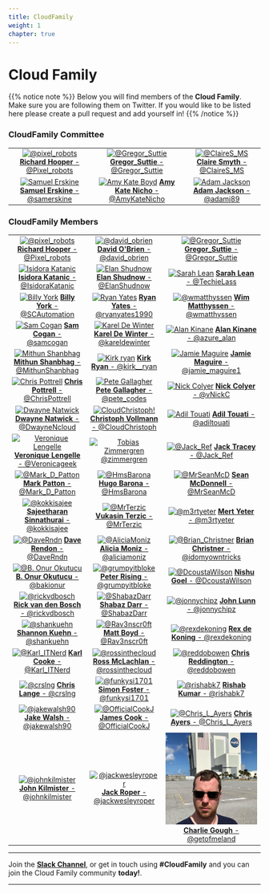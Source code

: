 ```yaml
---
title: CloudFamily
weight: 1
chapter: true
---
```


# **Cloud Family**

{{% notice note %}}
Below you will find members of the **Cloud Family**. Make sure you are following them on Twitter. If you would like to be listed here please create a pull request and add yourself in!
{{% /notice %}}


### CloudFamily Committee

| | | |
|:-------------------------:|:-------------------------:|:-------------------------:|
|[![@pixel_robots](/images/family/richard-hooper.png?width=10pc)](https://twitter.com/Pixel_Robots "@pixel_Robots") [**Richard Hooper** - @Pixel_robots](https://twitter.com/Pixel_Robots)| [![@Gregor_Suttie](/images/family/gregor.jpg?width=10pc)](https://twitter.com/gregor_suttie "@Gregor_Suttie") [**Gregor_Suttie** - @Gregor_Suttie](https://twitter.com/gregor_suttie) | [![@ClaireS_MS](/images/family/Claire_Smyth_Photo.PNG?width=10pc)](https://twitter.com/ClaireS_MS "@david_obrien") [**Claire Smyth** - @ClaireS_MS](https://twitter.com/ClaireS_MS)|
|[![Samuel Erskine](/images/family/samuelerskine.jpg?width=10pc)](https://twitter.com/samerskine "@samerskine") [**Samuel Erskine** - @samerskine](https://twitter.com/samerskine)|[![Amy Kate Boyd](/images/family/Amy-Boyd.png?width=10pc)](https://twitter.com/AmyKateNicho "@AmyKateNicho") [**Amy Kate Nicho** - @AmyKateNicho](https://twitter.com/AmyKateNicho)| [![Adam Jackson](/images/family/AJSquare2.jpg?width=10pc)](https://twitter.com/adamj89 "@adamj89") [**Adam Jackson** - @adamj89](https://twitter.com/adamj89)|


### CloudFamily Members

| | | |
|:-------------------------:|:-------------------------:|:-------------------------:|
|[![@pixel_robots](/images/family/pixelrobots.png?width=10pc)](https://twitter.com/Pixel_Robots "@pixel_Robots") [**Richard Hooper** - @Pixel_robots](https://twitter.com/Pixel_Robots)| [![@david_obrien](/images/family/davidobrien.jpg?width=10pc)](https://twitter.com/david_obrien "@david_obrien") [**David O'Brien** - @david_obrien](https://twitter.com/david_obrien)| [![@Gregor_Suttie](/images/family/gregor.jpg?width=10pc)](https://twitter.com/gregor_suttie "@Gregor_Suttie") [**Gregor_Suttie** - @Gregor_Suttie](https://twitter.com/gregor_suttie)
|[![Isidora Katanic](/images/family/IsidoraKatanic.jpg?width=10pc)](https://twitter.com/IsidoraKatanic "@IsidoraKatanic") [**Isidora Katanic** - @IsidoraKatanic](https://twitter.com/IsidoraKatanic)| [![Elan Shudnow](/images/family/ElanShudnow.jpg?width=10pc)](https://twitter.com/ElanShudnow "@ElanShudnow") [**Elan Shudnow** - @ElanShudnow](https://twitter.com/ElanShudnow)| [![Sarah Lean](/images/family/sarahlean.jpg?width=10pc)](https://twitter.com/TechieLass "This could be you!") [**Sarah Lean** - @TechieLass](https://twitter.com/TechieLass)
|[![Billy York](/images/family/BillyYork.PNG?width=10pc)](https://twitter.com/SCAutomation "@SCAutomation") [ **Billy York** - @SCAutomation](https://twitter.com/SCAutomation)| [![Ryan Yates](/images/family/RyanYates.jpg?width=10pc)](https://twitter.com/ryanyates1990 "**Ryan Yates** - @ryanya") [**Ryan Yates** - @ryanyates1990](https://twitter.com/ryanyates1990)| [![@wmatthyssen](/images/family/wmatthyssen.jpg?width=10pc)](https://twitter.com/wmatthyssen "@wmatthyssen") [**Wim Matthyssen** - @wmatthyssen](https://twitter.com/wmatthyssen)
|[![Sam Cogan](/images/family/samcogan.jpg?width=10pc)](https://twitter.com/samcogan "@samcogan") [**Sam Cogan** - @samcogan](https://twitter.com/samcogan)|[![Karel De Winter](/images/family/kareldewinter.jpg?width=10pc)](https://twitter.com/kareldewinter "@kareldewinter") [ **Karel De Winter** - @kareldewinter](https://twitter.com/kareldewinter)| [![Alan Kinane](/images/family/AlanK.jpg?width=10pc)](https://twitter.com/azure_alan "@azure_alan") [**Alan Kinane** - @azure_alan](https://twitter.com/azure_alan)
|[![Mithun Shanbhag](/images/family/MithunShanbhag.jpg?width=10pc)](https://twitter.com/MithunShanbhag "@MithunShanbhag") [**Mithun Shanbhag** - @MithunShanbhag](https://twitter.com/MithunShanbhag)| [![Kirk ryan](/images/family/kirk__ryan.jpg?width=10pc)](https://twitter.com/kirk__ryan "@kirk__ryan") [**Kirk Ryan** - @kirk__ryan](https://twitter.com/kirk__ryan)| [![Jamie Maguire](/images/family/JamieMaguire.jpg?width=10pc)](https://twitter.com/jamie_maguire1 "@jamie_maguire1") [ **Jamie Maguire** - @jamie_maguire1](https://twitter.com/jamie_maguire1)
|[![Chris Pottrell](/images/family/ChrisPottrell.jpg?width=10pc)](https://twitter.com/ChrisPottrell "@ChrisPottrell") [**Chris Pottrell** - @ChrisPottrell](https://twitter.com/ChrisPottrell)| [![Pete Gallagher](/images/family/pete_gallagher.jpg?width=10pc)](https://twitter.com/pete_codes "@pete_codes") [**Pete Gallagher** - @pete_codes](https://twitter.com/pete_codes)| [![Nick Colyer](/images/family/NickColyer.jpg?width=10pc)](https://twitter.com/vNickC "@vNickC") [ **Nick Colyer** - @vNickC](https://twitter.com/vNickC)
|[![Dwayne Natwick](/images/family/DwayneNcloud.jpg?width=10pc)](https://twitter.com/DwayneNcloud "@DwayneNcloud") [**Dwayne Natwick** - @DwayneNcloud](https://twitter.com/DwayneNcloud)| [![CloudChristoph!](/images/family/CloudChristoph.png?width=10pc)](https://twitter.com/CloudChristoph "@CloudChristoph") [**Christoph Vollmann** - @CloudChristoph](https://twitter.com/CloudChristoph)| [![Adil Touati](/images/family/adiltouati.jpg?width=10pc)](https://twitter.com/adiltouati "  @adiltouati") [**Adil Touati** - @adiltouati](https://twitter.com/adiltouati)
|[![Veronique Lengelle](/images/family/VeroniqueLengelle.jpg?width=10pc)](https://twitter.com/Veronicageek "@Veronicageek") [**Veronique Lengelle** - @Veronicageek](https://twitter.com/Veronicageek) | [![Tobias Zimmergren](/images/family/cloudfamily-zimmergrenhead.jpg?width=10pc)](https://twitter.com/zimmergren "@zimmergren") [@zimmergren](https://twitter.com/zimmergren)| [![@Jack_Ref](/images/family/jacktracey.jpg?width=10pc)](https://twitter.com/Jack_Ref "@jack_ref") [**Jack Tracey** - @Jack_Ref](https://twitter.com/Jack_Ref)
|[![@Mark_D_Patton](/images/family/markpatton.png?width=10pc)](https://twitter.com/Mark_D_Patton "@Mark_D_Patton") [**Mark Patton** - @Mark_D_Patton](https://twitter.com/Mark_D_Patton) | [![@HmsBarona](/images/family/HugoBarona.jpg?width=10pc)](https://twitter.com/HmsBarona) [**Hugo Barona** - @HmsBarona](https://twitter.com/HmsBarona) | [![@MrSeanMcD](/images/family/SeanMcDonnell.jpg?width=10pc)](https://twitter.com/ "@MrSeanMcD") [**Sean McDonnell** - @MrSeanMcD](https://twitter.com/)
|[![@kokkisajee](/images/family/sajee.png?width=10pc)](https://twitter.com/kokkisajee "@kokkisajee") [**Sajeetharan Sinnathurai** - @kokkisajee](https://twitter.com/kokkisajee) | [![@MrTerzic](/images/family/VukasinTerzic.png?width=10pc)](https://twitter.com/mrterzic "@MrTerzic") [**Vukasin Terzic** - @MrTerzic](https://twitter.com/MrTerzic) | [![@m3rtyeter](/images/family/mertyeter.jpg?width=10pc)](https://twitter.com/m3rtyeter "@m3rtyeter") [**Mert Yeter** - @m3rtyeter](https://twitter.com/m3rtyeter)
|[![@DaveRndn](/images/family/daverendon.png?width=10pc)](https://twitter.com/DaveRndn "@DaveRndn") [**Dave Rendon** - @DaveRndn](https://twitter.com/DaveRndn) |[![@AliciaMoniz](/images/family/AliciaMoniz.jpg?width=10pc)](https://twitter.com/aliciamoniz "@aliciamoniz") [**Alicia Moniz** - @aliciamoniz](https://twitter.com/aliciamoniz) | [![@Brian_Christner](/images/family/brian_christner.jpg?width=10pc)](https://twitter.com/idomyowntricks "@idomyowntricks") [**Brian Christner** - @idomyowntricks](https://twitter.com/idomyowntricks) | [![@Michael_Levan](/images/family/michael-levan.jpg?width=10pc)](https://twitter.com/TheNJDevOpsGuy "@TheNJDevOpsGuy") [**Michael_Levan** - @TheNJDevOpsGuy](https://twitter.com/TheNJDevOpsGuy)
|[![@B. Onur Okutucu](/images/family/onur-okutucu.png?width=10pc)](https://twitter.com/bakionur "@bakionur") [**B. Onur Okutucu** - @bakionur](https://twitter.com/bakionur) | [![@grumpyitbloke](/images/family/peterrising.jpg?width=10pc)](https://twitter.com/grumpyitbloke "@grumpyitbloke") [**Peter Rising** - @grumpyitbloke](https://twitter.com/grumpyitbloke) | [![@DcoustaWilson](/images/family/NishuGoel.jpg?width=10pc)](https://twitter.com/DcoustaWilson "@DcoustaWilson") [**Nishu Goel** - @DcoustaWilson](https://twitter.com/DcoustaWilson)
|[![@rickvdbosch](/images/family/rickvdbosch.jpg?width=10pc)](https://twitter.com/rickvdbosch) [**Rick van den Bosch** - @rickvdbosch](https://twitter.com/rickvdbosch) | [![@ShabazDarr](/images/family/ShabazDarr.jpg?width=10pc)](https://twitter.com/ShabazDarr "@ShabazDarr") [**Shabaz Darr** - @ShabazDarr](https://twitter.com/ShabazDarr) |[![@jonnychipz](/images/family/jonnychipz.jpg?width=10pc)](https://twitter.com/ "@jonnychipz") [**John Lunn** - @jonnychipz](https://twitter.com/jonnychipz)
|[![@shankuehn](/images/family/Shannon.jpg?width=10pc)](https://twitter.com/shankuehn "@shankuehn") [**Shannon Kuehn** - @shankuehn](https://twitter.com/shankuehn) | [![@Rav3nscr0ft](/images/family/mattboyd.jpg?width=10pc)](https://twitter.com/Rav3nscr0ft "@Rav3nscr0ft") [**Matt Boyd** - @Rav3nscr0ft](https://twitter.com/Rav3nscr0ft) | [![@rexdekoning](/images/family/rexdekoning.png?width=10pc)](https://twitter.com/rexdekoning "@rexdekoning") [**Rex de Koning** - @rexdekoning](https://twitter.com/rexdekoning)
|[![@Karl_ITNerd](/images/family/karlcooke.jpg?width=10pc)](https://twitter.com/Karl_ITNerd "@Karl_ITNerd") [**Karl Cooke** - @Karl_ITNerd](https://twitter.com/Karl_ITNerd)|[![@rossinthecloud](/images/family/rossmclachlan.jpg?width=10pc)](https://twitter.com/rossinthecloud) [**Ross McLachlan** - @rossinthecloud](https://twitter.com/rossinthecloud)|[![@reddobowen](/images/family/chrisreddington.jpg?width=10pc)](https://twitter.com/reddobowen "@reddobowen") [**Chris Reddington** - @reddobowen](https://twitter.com/reddobowen)
[![@crslng](/images/family/ChrisLange.png?width=10pc)](https://twitter.com/crslng "@crslng") [**Chris Lange** - @crslng](https://twitter.com/crslng)|[![@funkysi1701](/images/family/funkysi1701.png?width=10pc)](https://twitter.com/funkysi1701 "@funkysi1701") [**Simon Foster** - @funkysi1701](https://twitter.com/funkysi1701)|[![@rishabk7](/images/family/rishabkumar.jpg?width=10pc)](https://twitter.com/rishabk7 "@rishabk7") [**Rishab Kumar** - @rishabk7](https://twitter.com/rishabk7)
[![@jakewalsh90](/images/family/JakeWalsh.jpg?width=10pc)](https://twitter.com/jakewalsh90) [**Jake Walsh** - @jakewalsh90](https://twitter.com/jakewalsh90)|[![@OfficialCookJ](/images/family/JamesCook.jpg?width=10pc)](https://twitter.com/OfficialCookJ) [**James Cook** - @OfficialCookJ](https://twitter.com/OfficialCookJ)|[![@Chris_L_Ayers](/images/family/ChrisAyers.jpg?width=10pc)](https://twitter.com/Chris_L_Ayers) [**Chris Ayers** - @Chris_L_Ayers](https://twitter.com/Chris_L_Ayers)
[![@johnkilmister](/images/family/johnkilmister.jpg?width=10pc)](https://twitter.com/johnkilmister) [**John Kilmister** - @johnkilmister](https://twitter.com/johnkilmister) | [![@jackwesleyroper](/images/family/jackroper.jpg?width=10pc)](https://twitter.com/jackwesleyroper "@jackwesleyroper") [**Jack Roper** - @jackwesleyroper](https://twitter.com/jackwesleyroper) |[![@Getofmeland](/docs/images/family/CharlieGough.jpg?width=10pc)](https://twitter.com/getofmeland) [**Charlie Gough** - @getofmeland](https://twitter.com/getofmeland)|[![@This could be you](/images/family/user-512.png?width=10pc)](https://twitter.com/ "@This could be you") [**This Could Be You!** - @This could be you](https://twitter.com/)

---

Join the **[Slack Channel](http://bit.ly/2vrvoRV)**, or get in touch using **#CloudFamily** and you can join the Cloud Family community **today!**.

---
